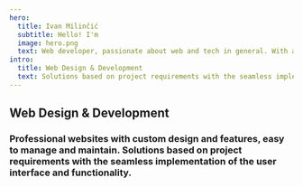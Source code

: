 ```yaml
---
hero: 
  title: Ivan Milinčić
  subtitle: Hello! I'm
  image: hero.png
  text: Web developer, passionate about web and tech in general. With a preference for front-end development with ProcessWire CMS and JAMStack.
intro: 
  title: Web Design & Development
  text: Solutions based on project requirements with the seamless implementation of the user interface and functionality.
---
```


## Web Design & Development
### Professional websites with custom design and features, easy to manage and maintain. Solutions based on project requirements with the seamless implementation of the user interface and functionality.
